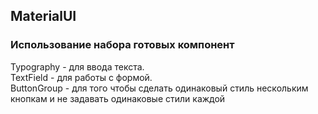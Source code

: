 ## MaterialUI

### Использование набора готовых компонент

Typography - для ввода текста. \
TextField - для работы с формой. \
ButtonGroup - для того чтобы сделать одинаковый стиль нескольким кнопкам и не задавать одинаковые стили каждой